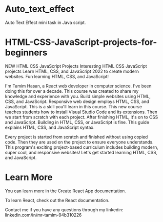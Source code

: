 # Auto_text_effect
Auto Text Effect mini task in Java script.


# HTML-CSS-JavaScript-projects-for-beginners

NEW HTML CSS JavaScript Projects Interesting HTML CSS JavaScript projects Learn HTML, CSS, and JavaScript 2022 to create modern websites. Fun learning HTML, CSS, and JavaScript!


I'm Tamim Hasan, a React web developer in computer science. I've been doing this for over a decade. This course was created to share my knowledge and experience with you. Build simple websites using HTML, CSS, and JavaScript. Responsive web design employs HTML, CSS, and JavaScript. This is a skill you'll learn in this course. This new course teaches students how to install Visual Studio Code and its extensions. Then we start from scratch with each project. After finishing HTML, it's on to CSS and JavaScript. Building in HTML, CSS, or JavaScript is fine. This guide explains HTML, CSS, and JavaScript syntax.


Every project is started from scratch and finished without using copied code. Then they are used on the project to ensure everyone understands. This program's exciting project-based curriculum includes building modern, super cool, and responsive websites! Let's get started learning HTML, CSS, and JavaScript.


# Learn More

You can learn more in the Create React App documentation.

To learn React, check out the React documentation.










Contact me if you have any questions through my linkedin: linkedin.com/in/mr-tamim-94b310226
